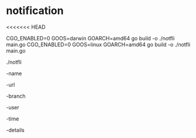 # notification
<<<<<<< HEAD

CGO_ENABLED=0 GOOS=darwin GOARCH=amd64 go build  -o ./notfli main.go
CGO_ENABLED=0 GOOS=linux GOARCH=amd64  go build  -o ./notfli main.go

./notfli 

-name 

-url

-branch 

-user

-time

-details

